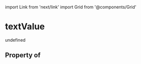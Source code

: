import Link from 'next/link'
import Grid from '@components/Grid'

# textValue

undefined

## Property of



